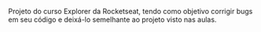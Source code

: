 Projeto do curso Explorer da Rocketseat, tendo como objetivo corrigir bugs em seu código e deixá-lo semelhante ao projeto visto nas aulas.
